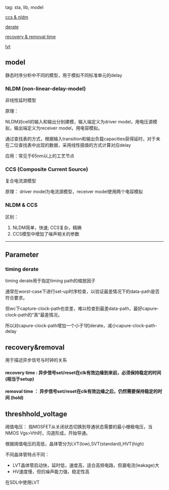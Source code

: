 tag: sta, lib, model

[ccs & nldm](#model)

[derate](#Parameter)

[recovery & removal time](#recovery&removal)

[lvt](#threshhold_voltage)

## model

静态时序分析中不同的模型，用于模拟不同标准单元的delay

### NLDM (non-linear-delay-model)

非线性延时模型

原理：

NLDM对cell的输入和输出分别建模，输入端定义为driver model，用电压源模拟，输出端定义为receiver model，用电容模拟。

通过查找表的方式，根据输入transition和输出负载capacities获得延时，对于未在二位查找表中出现的数据，采用线性插值的方式计算对应delay

应用：常见于65nm以上的工艺节点

### CCS (Composite Current Source)

复合电流源模型

原理： driver model为电流源模型，receiver model使用两个电容模拟

### NLDM & CCS

区别：
1. NLDM简单，快速; CCS复杂，精确
2. CCS模型中增加了噪声相关的参数

---
## Parameter

### timing derate

timing derate用于指定timing path的缩放因子

通常在worst-case下进行set-up时序检查，以验证最差情况下的data-path是否符合要求。

但wc下capture-clock-path也变差，难以检查到最差data-path，最好capure-clock-path的“真”最差情况。

所以对capure-clock-path增加一个小于1的derate，减小capure-clock-path-delay

## recovery&removal

用于描述异步信号与时钟的关系

#### recovery time : 异步信号set/reset在clk有效边缘到来前，必须保持稳定的时间 (相当于setup)

#### removal time ： 异步信号set/reset在clk有效边缘之后，仍然需要保持稳定的时间 (hold)

## threshhold_voltage

阈值电压： 指MOSFET从关闭状态切换到导通状态需要的最小栅极电压，当NMOS Vgs>Vth时，沟道形成，开始导通。

根据阈值电压的高低，晶体管分为LVT(low),SVT(standard),HVT(high)

不同晶体管特点不同：
 - LVT晶体管启动快，延时低，速度高，适合高频电路，但漏电流(leakage)大
 - HV速度慢，但抗噪声能力强，稳定性高

在SDL中使用LVT 
